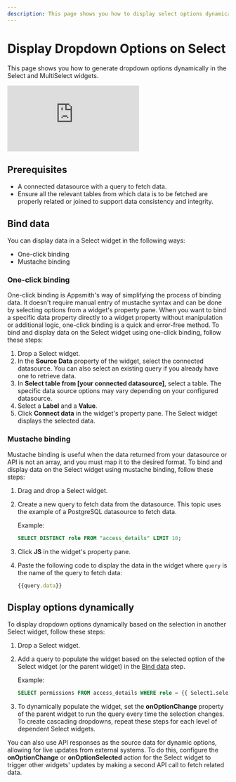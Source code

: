 ```yaml
---
description: This page shows you how to display select options dynamically.
---
```


# Display Dropdown Options on Select
This page shows you how to generate dropdown options dynamically in the Select and MultiSelect widgets.

<div style={{ position: "relative", paddingBottom: "calc(50.520833333333336% + 41px)", height: "0", width: "100%" }}>
  <iframe src="https://demo.arcade.software/9ah0AGhFrfeLJeUOttuI?embed" frameborder="0" loading="lazy" webkitallowfullscreen mozallowfullscreen allowfullscreen style={{ position: "absolute", top: "0", left: "0", width: "100%", height: "100%", colorScheme: "light" }} title="Appsmith | Connect Data">
  </iframe>
</div>


## Prerequisites
- A connected datasource with a query to fetch data.
- Ensure all the relevant tables from which data is to be fetched are properly related or joined to support data consistency and integrity.


## Bind data
You can display data in a Select widget in the following ways:
- One-click binding
- Mustache binding

### One-click binding
One-click binding is Appsmith's way of simplifying the process of binding data. It doesn't require manual entry of mustache syntax and can be done by selecting options from a widget's property pane. When you want to bind a specific data property directly to a widget property without manipulation or additional logic, one-click binding is a quick and error-free method.
To bind and display data on the Select widget using one-click binding, follow these steps:
1. Drop a Select widget.
2. In the **Source Data** property of the widget, select the connected datasource. You can also select an existing query if you already have one to retrieve data.
3. In **Select table from [your connected datasource]**, select a table. The specific data source options may vary depending on your configured datasource.
4. Select a **Label** and a **Value**.
5. Click **Connect data** in the widget's property pane. The Select widget displays the selected data.

### Mustache binding
Mustache binding is useful when the data returned from your datasource or API is not an array, and you must map it to the desired format. 
To bind and display data on the Select widget using mustache binding, follow these steps:
1. Drag and drop a Select widget.
2. Create a new query to fetch data from the datasource.
   This topic uses the example of a PostgreSQL datasource to fetch data.

   Example:
   ```sql
   SELECT DISTINCT role FROM "access_details" LIMIT 10;
   ```
3. Click **JS** in the widget's property pane.
4. Paste the following code to display the data in the widget where `query` is the name of the query to fetch data:

   ```jsx
   {{query.data}}
   ```
## Display options dynamically
To display dropdown options dynamically based on the selection in another Select widget, follow these steps:
1. Drop a Select widget.
2. Add a query to populate the widget based on the selected option of the Select widget (or the parent widget) in the [Bind data](#bind-data) step.

   Example:
   ```sql
   SELECT permissions FROM access_details WHERE role = {{ Select1.selectedOptionValue }};
   ```
3. To dynamically populate the widget, set the **onOptionChange** property of the parent widget to run the query every time the selection changes.
To create cascading dropdowns, repeat these steps for each level of dependent Select widgets.

You can also use API responses as the source data for dynamic options, allowing for live updates from external systems. To do this, configure the **onOptionChange** or **onOptionSelected** action for the Select widget to trigger other widgets' updates by making a second API call to fetch related data. 